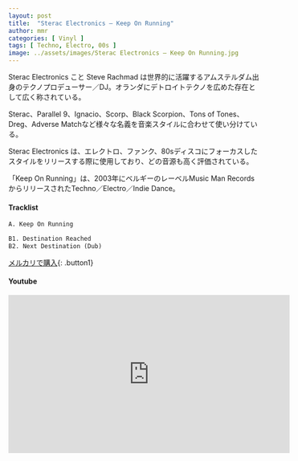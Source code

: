 ```yaml
---
layout: post
title:  "Sterac Electronics – Keep On Running"
author: mmr
categories: [ Vinyl ]
tags: [ Techno, Electro, 00s ]
image: ../assets/images/Sterac Electronics – Keep On Running.jpg
---
```


Sterac Electronics こと Steve Rachmad は世界的に活躍するアムステルダム出身のテクノプロデューサー／DJ。オランダにデトロイトテクノを広めた存在として広く称されている。

Sterac、Parallel 9、Ignacio、Scorp、Black Scorpion、Tons of Tones、Dreg、Adverse Matchなど様々な名義を音楽スタイルに合わせて使い分けている。

Sterac Electronics は、エレクトロ、ファンク、80sディスコにフォーカスしたスタイルをリリースする際に使用しており、どの音源も高く評価されている。

「Keep On Running」は、2003年にベルギーのレーベルMusic Man RecordsからリリースされたTechno／Electro／Indie Dance。


#### Tracklist
```md
A. Keep On Running

B1. Destination Reached
B2. Next Destination (Dub)
```

[メルカリで購入](https://jp.mercari.com/item/m61999603312?afid=6142608987){: .button1}

#### Youtube
<iframe width="560" height="315" src="https://www.youtube.com/embed/7RHqlCwz2jU?si=ZoK0KYr7wdQ5Dq_n" title="YouTube video player" frameborder="0" allow="accelerometer; autoplay; clipboard-write; encrypted-media; gyroscope; picture-in-picture; web-share" referrerpolicy="strict-origin-when-cross-origin" allowfullscreen></iframe>
